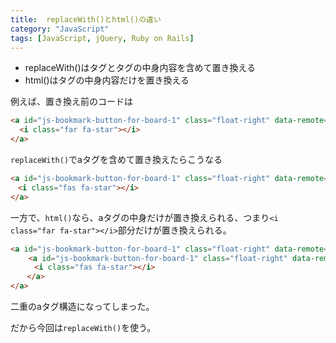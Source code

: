 ```yaml
---
title:  replaceWith()とhtml()の違い
category: "JavaScript"
tags: [JavaScript, jQuery, Ruby on Rails]
---
```


- replaceWith()はタグとタグの中身内容を含めて置き換える
- html()はタグの中身内容だけを置き換える

例えば、置き換え前のコードは
```html
<a id="js-bookmark-button-for-board-1" class="float-right" data-remote="true" rel="nofollow" data-method="post" href="/bookmarks?board_id=1">
  <i class="far fa-star"></i>
</a>
```

`replaceWith()`でaタグを含めて置き換えたらこうなる
```html
<a id="js-bookmark-button-for-board-1" class="float-right" data-remote="true" rel="nofollow" data-method="delete" href="/bookmarks/28">
　<i class="fas fa-star"></i>
</a>
```

一方で、`html()`なら、aタグの中身だけが置き換えられる、つまり`<i class="far fa-star"></i>`部分だけが置き換えられる。
```html
<a id="js-bookmark-button-for-board-1" class="float-right" data-remote="true" rel="nofollow" data-method="post" href="/bookmarks?board_id=1">
    <a id="js-bookmark-button-for-board-1" class="float-right" data-remote="true" rel="nofollow" data-method="delete" href="/bookmarks/28">
　　  <i class="fas fa-star"></i>
　  </a> 
</a>
```
二重のaタグ構造になってしまった。

だから今回は`replaceWith()`を使う。
